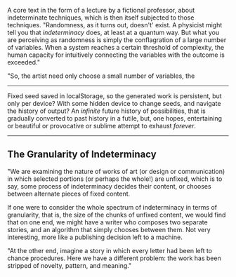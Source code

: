 A core text in the form of a lecture by a fictional professor, about indeterminate techniques, which is then itself subjected to those techniques. "Randomness, as it turns out, doesn't' exist. A physicist might tell you that _indeterminacy_ does, at least at a quantum way. But what you are perceiving as randomness is simply the conflagration of a large number of variables. When a system reaches a certain threshold of complexity, the human capacity for intuitively connecting the variables with the outcome is exceeded."

"So, the artist need only choose a small number of variables, the 

----

Fixed seed saved in localStorage, so the generated work is persistent, but only per device? With some hidden device to change seeds, and navigate the history of output? An _infinite_ future history of possibilities, that is gradually converted to past history in a futile, but, one hopes, entertaining or beautiful or provocative or sublime attempt to exhaust _forever_. 

----

## The Granularity of Indeterminacy

"We are examining the nature of works of art (or design or communication) in which selected portions (or perhaps the whole!) are unfixed, which is to say, some process of indeterminacy decides their content, or chooses between alternate pieces of fixed content. 

If one were to consider the whole spectrum of indeterminacy in terms of granularity, that is, the size  of the chunks of unfixed content, we would find that on one end, we might have a writer who composes two separate stories, and an algorithm that simply chooses between them. Not very interesting, more like a publishing decision left to a machine. 

"At the other end, imagine a story in which every letter had been left to chance procedures. Here we have a different problem: the work has been stripped of novelty, pattern, and meaning."

